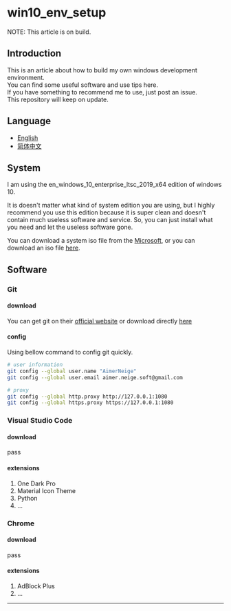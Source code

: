 # win10_env_setup

NOTE: This article is on build.

## Introduction

This is an article about how to build my own windows development environment.\
You can find some useful software and use tips here.\
If you have something to recommend me to use, just post an issue.\
This repository will keep on update.

## Language

- [English](README.md)
- [简体中文](README-CN.md)

## System

I am using the en_windows_10_enterprise_ltsc_2019_x64 edition of windows 10.

It is doesn't matter what kind of system edition you are using, but I highly recommend you use this edition because it is super clean and doesn't contain much useless software and service. So, you can just install what you need and let the useless software gone.

You can download a system iso file from the [Microsoft][1], or you can download an iso file [here][2].

## Software

### Git

#### download

You can get git on their [official website][3] or download directly [here][4]

#### config

Using bellow command to config git quickly.

```bash
# user information
git config --global user.name "AimerNeige"
git config --global user.email aimer.neige.soft@gmail.com

# proxy
git config --global http.proxy http://127.0.0.1:1080
git config --global https.proxy https://127.0.0.1:1080
```

### Visual Studio Code

#### download

pass

#### extensions

1. One Dark Pro
2. Material Icon Theme
3. Python
4. ...

### Chrome

#### download

pass

#### extensions

1. AdBlock Plus
2. ...



---

[1]: https://www.microsoft.com/en-us/evalcenter/evaluate-windows-10-enterprise "Download ISO from Microsoft"
[2]: https://www.reddit.com/r/Windows10LTSC/comments/hf58ut/windows_10_ltsc_iso_download/ "Download ISO from Reddit"
[3]: https://git-scm.com/ "Home page for git"
[4]: https://git-scm.com/download/win "Download git for windows"
